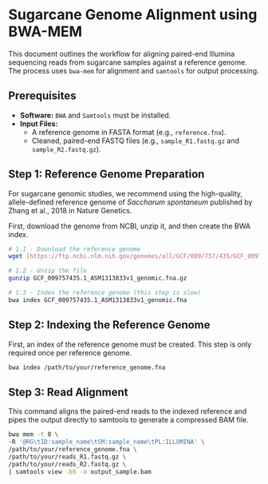 # Sugarcane Genome Alignment using BWA-MEM

This document outlines the workflow for aligning paired-end Illumina sequencing reads from sugarcane samples against a reference genome. The process uses `bwa-mem` for alignment and `samtools` for output processing.

## Prerequisites

- **Software:** `BWA` and `Samtools` must be installed.
- **Input Files:**
    - A reference genome in FASTA format (e.g., `reference.fna`).
    - Cleaned, paired-end FASTQ files (e.g., `sample_R1.fastq.gz` and `sample_R2.fastq.gz`).
## Step 1: Reference Genome Preparation

For sugarcane genomic studies, we recommend using the high-quality, allele-defined reference genome of *Saccharum spontaneum* published by Zhang et al., 2018 in Nature Genetics.

First, download the genome from NCBI, unzip it, and then create the BWA index.

```bash
# 1.1 - Download the reference genome
wget [https://ftp.ncbi.nlm.nih.gov/genomes/all/GCF/009/757/435/GCF_009757435.1_ASM1313833v1/GCF_009757435.1_ASM1313833v1_genomic.fna.gz](https://ftp.ncbi.nlm.nih.gov/genomes/all/GCF/009/757/435/GCF_009757435.1_ASM1313833v1/GCF_009757435.1_ASM1313833v1_genomic.fna.gz)

# 1.2 - Unzip the file
gunzip GCF_009757435.1_ASM1313833v1_genomic.fna.gz

# 1.3 - Index the reference genome (this step is slow)
bwa index GCF_009757435.1_ASM1313833v1_genomic.fna
```
## Step 2: Indexing the Reference Genome

First, an index of the reference genome must be created. This step is only required once per reference genome.

```bash
bwa index /path/to/your/reference_genome.fna
```
## Step 3: Read Alignment
This command aligns the paired-end reads to the indexed reference and pipes the output directly to samtools to generate a compressed BAM file.
```bash
bwa mem -t 8 \
-R '@RG\tID:sample_name\tSM:sample_name\tPL:ILLUMINA' \
/path/to/your/reference_genome.fna \
/path/to/your/reads_R1.fastq.gz \
/path/to/your/reads_R2.fastq.gz \
| samtools view -bS -o output_sample.bam
```


